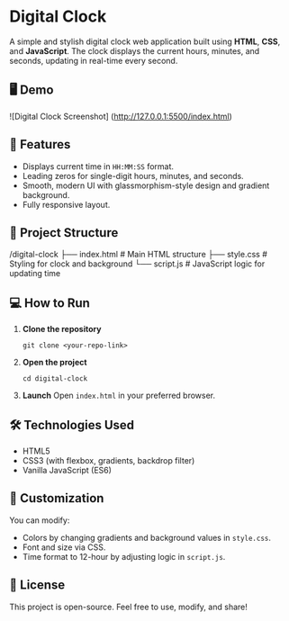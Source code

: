 
# Digital Clock

A simple and stylish digital clock web application built using **HTML**, **CSS**, and **JavaScript**. The clock displays the current hours, minutes, and seconds, updating in real-time every second.

## 🖥️ Demo

![Digital Clock Screenshot] (http://127.0.0.1:5500/index.html)

## 🚀 Features

- Displays current time in `HH:MM:SS` format.
- Leading zeros for single-digit hours, minutes, and seconds.
- Smooth, modern UI with glassmorphism-style design and gradient background.
- Fully responsive layout.

## 📁 Project Structure


/digital-clock
 ├── index.html      # Main HTML structure
 ├── style.css       # Styling for clock and background
 └── script.js       # JavaScript logic for updating time


## 💻 How to Run

1. **Clone the repository**
   ```
   git clone <your-repo-link>
   ```

2. **Open the project**
   ```
   cd digital-clock
   ```

3. **Launch**
   Open `index.html` in your preferred browser.

## 🛠️ Technologies Used

- HTML5
- CSS3 (with flexbox, gradients, backdrop filter)
- Vanilla JavaScript (ES6)

## 📌 Customization

You can modify:

- Colors by changing gradients and background values in `style.css`.
- Font and size via CSS.
- Time format to 12-hour by adjusting logic in `script.js`.

## 📄 License

This project is open-source. Feel free to use, modify, and share!
